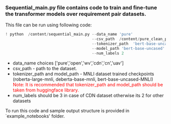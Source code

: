 ### Sequential_main.py file contains code to train and fine-tune the transformer models over requirement pair datasets.

This file can be run using following code:

```python
! python  /content/sequential_main.py --data_name 'pure'
                                      --csv_path  /content/pure_clean_pairs.csv
                                      --tokenizer_path  'bert-base-uncased'
                                      --model_path 'bert-base-uncased'
                                      --num_labels 2
```

* data_name choices ['pure','open','wv','cdn','cn','uav']
* csv_path - path to the dataset.
* tokenizer_path and model_path - MNLI dataset trained checkpoints (roberta-large-mnli, deberta-base-mnli, bert-base-uncased-MNLI) 
<font color='red'> Note: It is recommended that tokenizer_path and model_path should be taken from huggingface library. </font>
* num_labels should be 3 in case of CDN dataset otherwise its 2 for other datasets

To run this code and sample output structure is provided in `example_notebooks' folder. 
